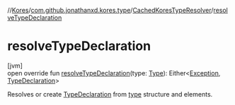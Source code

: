 //[Kores](../../../index.md)/[com.github.jonathanxd.kores.type](../index.md)/[CachedKoresTypeResolver](index.md)/[resolveTypeDeclaration](resolve-type-declaration.md)

# resolveTypeDeclaration

[jvm]\
open override fun [resolveTypeDeclaration](resolve-type-declaration.md)(type: [Type](https://docs.oracle.com/javase/8/docs/api/java/lang/reflect/Type.html)): Either<[Exception](https://kotlinlang.org/api/latest/jvm/stdlib/kotlin/-exception/index.html), [TypeDeclaration](../../com.github.jonathanxd.kores.base/-type-declaration/index.md)>

Resolves or create [TypeDeclaration](../../com.github.jonathanxd.kores.base/-type-declaration/index.md) from [type](resolve-type-declaration.md) structure and elements.
